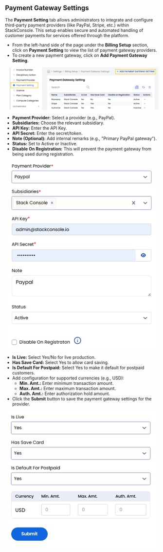 ## Payment Gateway Settings

The **Payment Setting** tab allows administrators to integrate and configure third-party payment providers (like PayPal, Stripe, etc.) within StackConsole. This setup enables secure and automated handling of customer payments for services offered through the platform.

- From the left-hand side of the page under the **Billing Setup** section, click on **Payment Setting** to view the list of payment gateway providers.
- To create a new payment gateway, click on **Add Payment Gateway Setting**.

![Cloud Services](images/pg_1.png)

- **Payment Provider:** Select a provider (e.g., PayPal).
- **Subsidiaries:** Choose the relevant subsidiary.
- **API Key:** Enter the API Key.
- **API Secret:** Enter the secret/token.
- **Note (Optional):** Add internal remarks (e.g., "Primary PayPal gateway").
- **Status:** Set to Active or Inactive.
- **Disable On Registration:** This will prevent the payment gateway from being used during registration. 

![Cloud Services](images/pg_2.png)

- **Is Live:** Select Yes/No for live production.
- **Has Save Card:** Select Yes to allow card saving. 
- **Is Default For Postpaid:** Select Yes to make it default for postpaid customers.
- Add configuration for supported currencies (e.g., USD):
    - **Min. Amt.:** Enter minimum transaction amount.
    - **Max. Amt.:** Enter maximum transaction amount.
    - **Auth. Amt.:** Enter authorization hold amount.
- Click the **Submit** button to save the payment gateway settings for the provider.

![Cloud Services](images/pg_3.png)